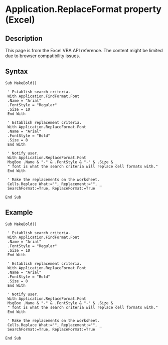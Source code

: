 # Application.ReplaceFormat property (Excel)

## Description
This page is from the Excel VBA API reference. The content might be limited due to browser compatibility issues.

## Syntax
```vba
Sub MakeBold() 
 
 ' Establish search criteria. 
 With Application.FindFormat.Font 
 .Name = "Arial" 
 .FontStyle = "Regular" 
 .Size = 10 
 End With 
 
 ' Establish replacement criteria. 
 With Application.ReplaceFormat.Font 
 .Name = "Arial" 
 .FontStyle = "Bold" 
 .Size = 8 
 End With 
 
 ' Notify user. 
 With Application.ReplaceFormat.Font 
 MsgBox .Name & "-" & .FontStyle & "-" & .Size & _ 
 " font is what the search criteria will replace cell formats with." 
 End With 
 
 ' Make the replacements on the worksheet. 
 Cells.Replace What:="", Replacement:="", _ 
 SearchFormat:=True, ReplaceFormat:=True 
 
End Sub
```

## Example
```vba
Sub MakeBold() 
 
 ' Establish search criteria. 
 With Application.FindFormat.Font 
 .Name = "Arial" 
 .FontStyle = "Regular" 
 .Size = 10 
 End With 
 
 ' Establish replacement criteria. 
 With Application.ReplaceFormat.Font 
 .Name = "Arial" 
 .FontStyle = "Bold" 
 .Size = 8 
 End With 
 
 ' Notify user. 
 With Application.ReplaceFormat.Font 
 MsgBox .Name & "-" & .FontStyle & "-" & .Size & _ 
 " font is what the search criteria will replace cell formats with." 
 End With 
 
 ' Make the replacements on the worksheet. 
 Cells.Replace What:="", Replacement:="", _ 
 SearchFormat:=True, ReplaceFormat:=True 
 
End Sub
```

